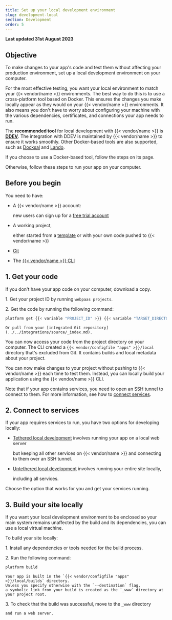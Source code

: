 ```yaml
---
title: Set up your local development environment
slug: development-local
section: Development
order: 5
---
```


**Last updated 31st August 2023**



## Objective  

To make changes to your app's code and test them without affecting your production environment, 
set up a local development environment on your computer.

For the most effective testing, you want your local environment to match your {{< vendor/name >}} environments.
The best way to do this is to use a cross-platform tool based on Docker.
This ensures the changes you make locally appear as they would on your {{< vendor/name >}} environments.
It also means you don't have to worry about configuring your machine with
the various dependencies, certificates, and connections your app needs to run.

The **recommended tool** for local development with {{< vendor/name >}} is **[DDEV](./ddev.md)**.
The integration with DDEV is maintained by {{< vendor/name >}} to ensure it works smoothly.
Other Docker-based tools are also supported, such as [Docksal](./docksal.md) and [Lando](./lando.md).

If you choose to use a Docker-based tool, follow the steps on its page.

Otherwise, follow these steps to run your app on your computer.

## Before you begin

You need to have:

- A {{< vendor/name >}} account:

  new users can sign up for a [free trial account](https://auth.api.platform.sh/register)
- A working project,

  either started from a [template](../../development/templates.md) 
  or with your own code pushed to {{< vendor/name >}}
- [Git](https://git-scm.com/downloads)

- The [{{< vendor/name >}} CLI](../../administration/cli/_index.md)


## 1. Get your code

If you don't have your app code on your computer, download a copy.

1\.  Get your project ID by running `webpaas projects`.


2\.  Get the code by running the following command:


```bash
platform get {{< variable "PROJECT_ID" >}} {{< variable "TARGET_DIRECTORY_NAME" >}}
```

    Or pull from your [integrated Git repository](../../integrations/source/_index.md).

You can now access your code from the project directory on your computer.
The CLI created a `{{< vendor/configfile "apps" >}}/local` directory that's excluded from Git. 
It contains builds and local metadata about your project.

You can now make changes to your project without pushing to {{< vendor/name >}} each time to test them. 
Instead, you can locally build your application using the {{< vendor/name >}} CLI.

Note that if your app contains services, you need to open an SSH tunnel to connect to them.
For more information, see how to [connect services](../../add-services#2-connect-the-service).

## 2. Connect to services

If your app requires services to run, you have two options for developing locally:

- [Tethered local development](./tethered.md) involves running your app on a local web server

  but keeping all other services on {{< vendor/name >}} and connecting to them over an SSH tunnel.
- [Untethered local development](./untethered.md) involves running your entire site locally,

  including all services.

Choose the option that works for you and get your services running.

## 3. Build your site locally

If you want your local development environment to be enclosed 
so your main system remains unaffected by the build and its dependencies, 
you can use a local virtual machine.

To build your site locally:

1\.  Install any dependencies or tools needed for the build process.


2\.  Run the following command:


```bash
platform build
```

    Your app is built in the `{{< vendor/configfile "apps" >}}/local/builds` directory.
    Unless you specify otherwise with the `--destination` flag,
    a symbolic link from your build is created as the `_www` directory at your project root.

3\.  To check that the build was successful, move to the `_www` directory

    and run a web server.
